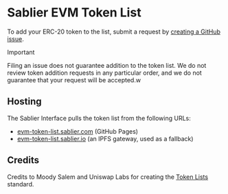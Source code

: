 # Sablier EVM Token List

To add your ERC-20 token to the list, submit a request by
[creating a GitHub issue](https://github.com/sablier-labs/evm-token-list/issues/new?assignees=&labels=token+request&template=token-request.md&title=Add+%7BTOKEN_SYMBOL%7D%3A+%7BTOKEN_NAME%7D).

> [!IMPORTANT]
>
> Filing an issue does not guarantee addition to the token list. We do not review token addition requests in any
> particular order, and we do not guarantee that your request will be accepted.w

## Hosting

The Sablier Interface pulls the token list from the following URLs:

- [evm-token-list.sablier.com](https://evm-token-list.sablier.com/tokenlist.json) (GitHub Pages)
- [evm-token-list.sablier.io](https://evm-token-list.sablier.io) (an IPFS gateway, used as a fallback)

## Credits

Credits to Moody Salem and Uniswap Labs for creating the [Token Lists](https://github.com/Uniswap/token-lists) standard.

